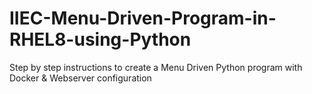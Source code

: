 # IIEC-Menu-Driven-Program-in-RHEL8-using-Python
Step by step instructions to create a Menu Driven Python program with Docker &amp; Webserver configuration
